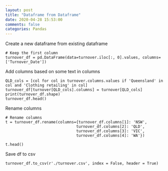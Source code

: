 ```yaml
---
layout: post
title: "Dataframe from Dataframe"
date: 2020-04-28 15:53:00 
comments: false
categories: Pandas
---
```


Create a new dataframe from existing dataframe

```
# Keep the first column
turnover_df = pd.DataFrame(data=turnover.iloc[:, 0].values, columns=['Turnover_Date'])
```

Add columns based on some text in columns
```
QLD_cols = [col for col in turnover.columns.values if 'Queensland' in col and 'Clothing retailing' in col]
turnover_df[turnover[QLD_cols].columns] = turnover[QLD_cols]
print(turnover_df.shape)
turnover_df.head()
```

Rename columns
```
# Rename columns
t = turnover_df.rename(columns={turnover_df.columns[1]: 'NSW',
                               turnover_df.columns[2]: 'QLD',
                               turnover_df.columns[3]: 'VIC',
                               turnover_df.columns[4]: 'WA'})

t.head()
```

Save df to csv
```
turnover_df.to_csv(r'./turnover.csv', index = False, header = True)
```
